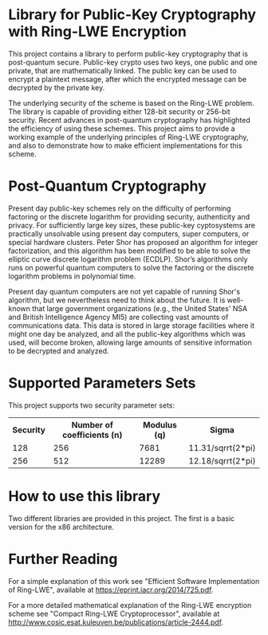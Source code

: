 Library for Public-Key Cryptography with Ring-LWE Encryption
========
This project contains a library to perform public-key cryptography that is post-quantum secure. Public-key crypto uses two keys, one public and one private, that are mathematically linked. The public key can be used to encrypt a plaintext message, after which the encrypted message can be decrypted by the private key.

The underlying security of the scheme is based on the Ring-LWE problem. The library is capable of providing either 128-bit security or 256-bit security. Recent advances in post-quantum cryptography has highlighted the efficiency of using these schemes. This project aims to provide a working example of the underlying principles of Ring-LWE cryptography, and also to demonstrate how to make efficient implementations for this scheme.

Post-Quantum Cryptography
=========
Present day public-key schemes rely on the difficulty of performing factoring or the discrete logarithm for providing security, authenticity and privacy. For sufficiently large key sizes, these public-key cyptosystems are practically unsolvable using present day computers, super computers, or special hardware clusters. Peter Shor has proposed an algorithm for integer factorization, and this algorithm has been modified to be able to solve the elliptic curve discrete logarithm problem (ECDLP). Shor’s algorithms only runs on powerful quantum computers to solve the factoring or the discrete logarithm problems in polynomial time. 

Present day quantum computers are not yet capable of running Shor's algorithm, but we nevertheless need to think about the future. It is well-known that large government organizations (e.g., the United States' NSA and British Intelligence Agency MI5) are collecting vast amounts of communications data. This data is stored in large storage facilities where it might one day be analyzed, and all the public-key algorithms which was used, will become broken, allowing large amounts of sensitive information to be decrypted and analyzed.

Supported Parameters Sets
==========
This project supports two security parameter sets:

<table>
    <tr>
        <th>Security</th>
	<th>Number of coefficients (n)</th>
	<th>Modulus (q)</th>
	<th>Sigma</th>
    </tr>
    <tr>
	<td>128</td>
	<td>256</td>
	<td>7681</td>
	<td>11.31/sqrrt(2*pi)</td>
    </tr>
    <tr>
	<td>256</td>
	<td>512</td>
	<td>12289</td>
	<td>12.18/sqrrt(2*pi)</td>
    </tr>
</table>

How to use this library
==========
Two different libraries are provided in this project. The first is a basic version for the x86 architecture.

Further Reading
==========
For a simple explanation of this work see "Efficient Software Implementation of Ring-LWE", available at https://eprint.iacr.org/2014/725.pdf. 

For a more detailed mathematical explanation of the Ring-LWE encryption scheme see "Compact Ring-LWE Cryptoprocessor", available at http://www.cosic.esat.kuleuven.be/publications/article-2444.pdf.

